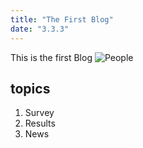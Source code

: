 ```yaml
---
title: "The First Blog"
date: "3.3.3"
---
```


This is the first Blog
![People](./people.jpeg)

## topics

1. Survey
2. Results
3. News